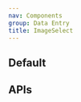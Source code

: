 ```yaml
---
nav: Components
group: Data Entry
title: ImageSelect
---
```


## Default

<code src="./demos/index.tsx" center></code>

## APIs
